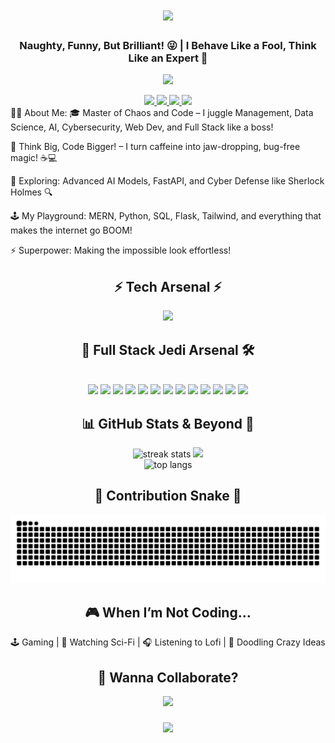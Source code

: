 <h1 align="center"> <img src="https://readme-typing-svg.herokuapp.com/?font=Righteous&size=35&center=true&vCenter=true&width=500&height=70&duration=4000&lines=Yo+There!+😎;+I'm+Godwin+Wilfred+Raj!;+Welcome+to+My+Digital+Lair!+🔥" /> </h1> <h3 align="center">Naughty, Funny, But Brilliant! 😜 | I Behave Like a Fool, Think Like an Expert 🤯</h3> <p align="center"> <img src="https://media.giphy.com/media/L1R1tvI9svkIWwpVYr/giphy.gif" width="400" /> </p>
<div align="center"> <a href="mailto:your.email@gmail.com"> <img src="https://img.shields.io/badge/Gmail-D14836?style=for-the-badge&logo=gmail&logoColor=white" /> </a> <a href="https://linkedin.com/in/your-profile" target="_blank"> <img src="https://img.shields.io/badge/LinkedIn-0077B5?style=for-the-badge&logo=linkedin&logoColor=white" /> </a> <a href="https://yourportfolio.com" target="_blank"> <img src="https://img.shields.io/badge/Portfolio-FF5722?style=for-the-badge&logo=ionic&logoColor=white" /> </a> <a href="https://twitter.com/yourhandle" target="_blank"> <img src="https://img.shields.io/badge/Twitter-1DA1F2?style=for-the-badge&logo=twitter&logoColor=white" /> </a> </div>
🤹‍♂️ About Me:
🎓 Master of Chaos and Code – I juggle Management, Data Science, AI, Cybersecurity, Web Dev, and Full Stack like a boss!

🧠 Think Big, Code Bigger! – I turn caffeine into jaw-dropping, bug-free magic! ☕💻

🧩 Exploring: Advanced AI Models, FastAPI, and Cyber Defense like Sherlock Holmes 🔍

🕹️ My Playground: MERN, Python, SQL, Flask, Tailwind, and everything that makes the internet go BOOM!

⚡️ Superpower: Making the impossible look effortless!

<h2 align="center">⚡️ Tech Arsenal ⚡️</h2> <p align="center"> <img src="https://skillicons.dev/icons?i=html,css,js,react,tailwind,bootstrap,python,nodejs,express,mongodb,flask,fastapi,sql,git,github,vscode,docker" /> </p>
<h2 align="center">🚀 Full Stack Jedi Arsenal 🛠️</h2> <br/> <div align="center"> <img src="https://img.shields.io/badge/HTML5-E34F26?style=for-the-badge&logo=html5&logoColor=white" /> <img src="https://img.shields.io/badge/CSS3-1572B6?style=for-the-badge&logo=css3&logoColor=white" /> <img src="https://img.shields.io/badge/JavaScript-F7DF1E?style=for-the-badge&logo=javascript&logoColor=black" /> <img src="https://img.shields.io/badge/React-61DAFB?style=for-the-badge&logo=react&logoColor=black" /> <img src="https://img.shields.io/badge/Tailwind_CSS-38B2AC?style=for-the-badge&logo=tailwind-css&logoColor=white" /> <img src="https://img.shields.io/badge/Node.js-339933?style=for-the-badge&logo=node.js&logoColor=white" /> <img src="https://img.shields.io/badge/Express.js-000000?style=for-the-badge&logo=express&logoColor=white" /> <img src="https://img.shields.io/badge/MongoDB-4EA94B?style=for-the-badge&logo=mongodb&logoColor=white" /> <img src="https://img.shields.io/badge/Flask-000000?style=for-the-badge&logo=flask&logoColor=white" /> <img src="https://img.shields.io/badge/FastAPI-009688?style=for-the-badge&logo=fastapi&logoColor=white" /> <img src="https://img.shields.io/badge/Python-3776AB?style=for-the-badge&logo=python&logoColor=white" /> <img src="https://img.shields.io/badge/MySQL-4479A1?style=for-the-badge&logo=mysql&logoColor=white" /> <img src="https://img.shields.io/badge/Docker-0DB7ED?style=for-the-badge&logo=docker&logoColor=white" /> </div>
<h2 align="center">📊 GitHub Stats & Beyond 🚀</h2> <div align="center"> <img width=390 src="https://github-readme-streak-stats.herokuapp.com/?user=GodwinWRaj&theme=react&border_radius=10" alt="streak stats" /> <img width=390 src="https://github-readme-stats.vercel.app/api?username=GodwinWRaj&show_icons=true&theme=react&border_radius=10" /> <br/> <img width=325 src="https://github-readme-stats.vercel.app/api/top-langs/?username=GodwinWRaj&hide=html&langs_count=8&layout=compact&theme=react&border_radius=10" alt="top langs" /> </div>
<h2 align="center">🐍 Contribution Snake 🐍</h2> <p align="center"> <img src="https://raw.githubusercontent.com/Godwin-7/Godwin-7/output/github-contribution-grid-snake.svg" /> </p>
<h2 align="center">🎮 When I’m Not Coding…</h2> <p align="center"> 🕹️ Gaming | 🎥 Watching Sci-Fi | 🎧 Listening to Lofi | 🎨 Doodling Crazy Ideas </p>
<h2 align="center">💬 Wanna Collaborate?</h2> <p align="center"> <img src="https://readme-typing-svg.herokuapp.com/?font=Righteous&size=25&center=true&vCenter=true&width=500&height=70&duration=4000&lines=Drop+Me+a+Message!+🤝;+Let's+Build+Awesome+Stuff!+🚀" /> </p>
<h3 align="center"> <img src="https://readme-typing-svg.herokuapp.com/?font=Righteous&size=25&center=true&vCenter=true&width=500&height=70&duration=4000&lines=Thanks+for+Dropping+By!+🚀;+Ready+to+Collab?+Let's+Go!;Catch+Me+if+You+Can!+✌️" /> </h3>

